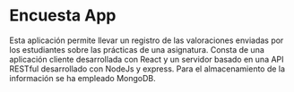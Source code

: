 # Encuesta App

Esta aplicación permite llevar un registro de las valoraciones enviadas por los estudiantes sobre las prácticas de una asignatura. Consta de una aplicación cliente desarrollada con React y un servidor basado en una API RESTful desarrollado con NodeJs y express. Para el almacenamiento de la información se ha empleado MongoDB.
